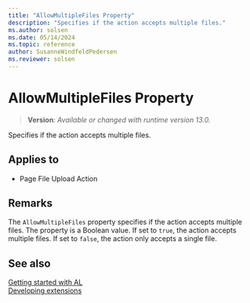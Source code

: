 ```yaml
---
title: "AllowMultipleFiles Property"
description: "Specifies if the action accepts multiple files."
ms.author: solsen
ms.date: 05/14/2024
ms.topic: reference
author: SusanneWindfeldPedersen
ms.reviewer: solsen
---
```

[//]: # (START>DO_NOT_EDIT)
[//]: # (IMPORTANT:Do not edit any of the content between here and the END>DO_NOT_EDIT.)
[//]: # (Any modifications should be made in the .xml files in the ModernDev repo.)
# AllowMultipleFiles Property
> **Version**: _Available or changed with runtime version 13.0._

Specifies if the action accepts multiple files.

## Applies to
-   Page File Upload Action

[//]: # (IMPORTANT: END>DO_NOT_EDIT)

## Remarks

The `AllowMultipleFiles` property specifies if the action accepts multiple files. The property is a Boolean value. If set to `true`, the action accepts multiple files. If set to `false`, the action only accepts a single file. <!-- For more information, see [Add drop zones for file uploads](devenv-extending-drop-zones.md). -->

## See also  

[Getting started with AL](../devenv-get-started.md)  
[Developing extensions](../devenv-dev-overview.md)  